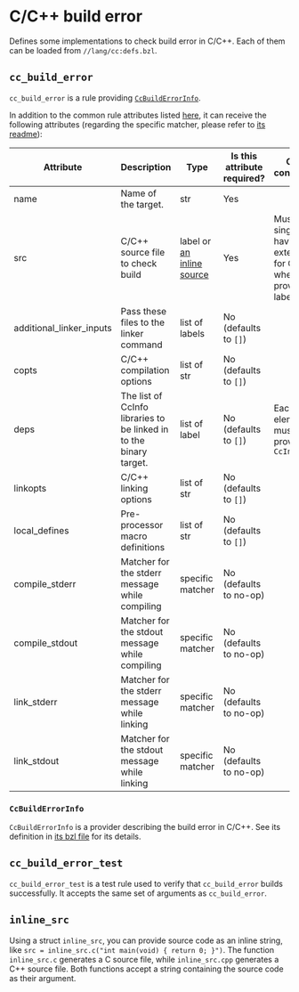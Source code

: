 # C/C++ build error

Defines some implementations to check build error in C/C++. Each of them can be loaded from `//lang/cc:defs.bzl`.

## `cc_build_error`

`cc_build_error` is a rule providing [`CcBuildErrorInfo`](#ccbuilderrorinfo).

In addition to the common rule attributes listed [here](https://bazel.build/reference/be/common-definitions#common-attributes), it can receive the following attributes (regarding the specific matcher, please refer to [its readme](../../matcher/README.md)):

| Attribute                | Description                                                        | Type                                     | Is this attribute required? | Other constraints                                                          |
| ------------------------ | ------------------------------------------------------------------ | ---------------------------------------- | --------------------------- | -------------------------------------------------------------------------- |
| name                     | Name of the target.                                                | str                                      | Yes                         |                                                                            |
| src                      | C/C++ source file to check build                                   | label or [an inline source](#inline_src) | Yes                         | Must be a single file having an extension for C/C++ when providing a label |
| additional_linker_inputs | Pass these files to the linker command                             | list of labels                           | No (defaults to `[]`)       |                                                                            |
| copts                    | C/C++ compilation options                                          | list of str                              | No (defaults to `[]`)       |                                                                            |
| deps                     | The list of CcInfo libraries to be linked in to the binary target. | list of label                            | No (defaults to `[]`)       | Each list element must provide `CcInfo`                                    |
| linkopts                 | C/C++ linking options                                              | list of str                              | No (defaults to `[]`)       |                                                                            |
| local_defines            | Pre-processor macro definitions                                    | list of str                              | No (defaults to `[]`)       |                                                                            |
| compile_stderr           | Matcher for the stderr message while compiling                     | specific matcher                         | No (defaults to no-op)      |                                                                            |
| compile_stdout           | Matcher for the stdout message while compiling                     | specific matcher                         | No (defaults to no-op)      |                                                                            |
| link_stderr              | Matcher for the stderr message while linking                       | specific matcher                         | No (defaults to no-op)      |                                                                            |
| link_stdout              | Matcher for the stdout message while linking                       | specific matcher                         | No (defaults to no-op)      |                                                                            |

### `CcBuildErrorInfo`

`CcBuildErrorInfo` is a provider describing the build error in C/C++. See its definition in [its bzl file](./build_error.bzl) for its details.

## `cc_build_error_test`

`cc_build_error_test` is a test rule used to verify that `cc_build_error` builds successfully. It accepts the same set of arguments as `cc_build_error`.

## `inline_src`

Using a struct `inline_src`, you can provide source code as an inline string, like `src = inline_src.c("int main(void) { return 0; }")`. The function `inline_src.c` generates a C source file, while `inline_src.cpp` generates a C++ source file. Both functions accept a string containing the source code as their argument.
